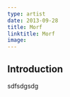 ```yaml
---
type: artist
date: 2013-09-28
title: Morf
linktitle: Morf
image:
---
```



## Introduction

sdfsdgsdg